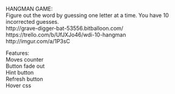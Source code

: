 <p>HANGMAN GAME:<br>
Figure out the word by guessing one letter at a time. You have 10 incorrected guesses.<br>
http://grave-digger-bat-53556.bitballoon.com/<br>
https://trello.com/b/UfJXJo46/wdi-10-hangman<br>
http://imgur.com/a/1P3sC</p>

<p>Features:<br>
Moves counter<br>
Button fade out<br>
Hint button<br>
Refresh button<br>
Hover css</p>
